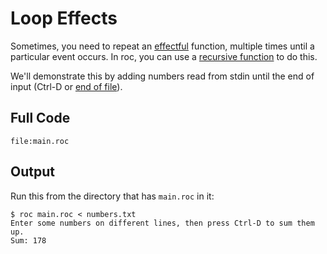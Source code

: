 # Loop Effects
Sometimes, you need to repeat an [effectful](https://en.wikipedia.org/wiki/Side_effect_(computer_science)) function, multiple times until a particular event occurs. In roc, you can use a [recursive function](https://en.wikipedia.org/wiki/Recursion_(computer_science)) to do this.

We'll demonstrate this by adding numbers read from stdin until the end of input (Ctrl-D or [end of file](https://en.wikipedia.org/wiki/End-of-file)).

## Full Code

```roc
file:main.roc
```

## Output

Run this from the directory that has `main.roc` in it:

```
$ roc main.roc < numbers.txt 
Enter some numbers on different lines, then press Ctrl-D to sum them up.
Sum: 178
```
